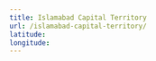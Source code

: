 ```yaml
---
title: Islamabad Capital Territory
url: /islamabad-capital-territory/
latitude: 
longitude: 
---
```

